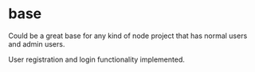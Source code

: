 # base
Could be a great base for any kind of node project that has normal users and admin users.

User registration and login functionality implemented.

